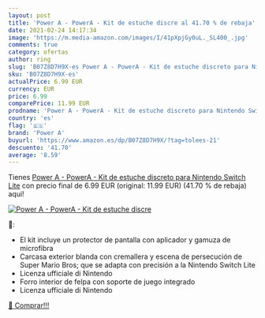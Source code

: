 ```yaml
---
layout: post
title: 'Power A - PowerA - Kit de estuche discre al 41.70 % de rebaja'
date: 2021-02-24 14:17:34
image: 'https://m.media-amazon.com/images/I/41pXpjGy0uL._SL400_.jpg'
comments: true
category: ofertas
author: ring
slug: 'B07Z8D7H9X-es Power A - PowerA - Kit de estuche discreto para Nintendo...'
sku: 'B07Z8D7H9X-es'
actualPrice: 6.99 EUR
currency: EUR
price: 6.99
comparePrice: 11.99 EUR
prodname: 'Power A - PowerA - Kit de estuche discreto para Nintendo Switch Lite'
country: 'es'
flag: '🇪🇸'
brand: 'Power A'
buyurl: 'https://www.amazon.es/dp/B07Z8D7H9X/?tag=tolees-21'
descuento: '41.70'
average: '8.59'
---
```


Tienes [Power A - PowerA - Kit de estuche discreto para Nintendo Switch Lite](https://www.amazon.es/dp/B07Z8D7H9X/?tag=tolees-21) con precio final de  6.99 EUR (original: 11.99 EUR) (41.70 %  de rebaja) aqui!

[![Power A - PowerA - Kit de estuche discre](https://m.media-amazon.com/images/I/41pXpjGy0uL._SL400_.jpg)](https://www.amazon.es/dp/B07Z8D7H9X/?tag=tolees-21)

🔎:

- El kit incluye un protector de pantalla con aplicador y gamuza de microfibra
- Carcasa exterior blanda con cremallera y escena de persecución de Super Mario Bros; que se adapta con precisión a la Nintendo Switch Lite
- Licenza ufficiale di Nintendo
- Forro interior de felpa con soporte de juego integrado
- Licenza ufficiale di Nintendo

[🛒 Comprar!!!](https://www.amazon.es/dp/B07Z8D7H9X/?tag=tolees-21)
